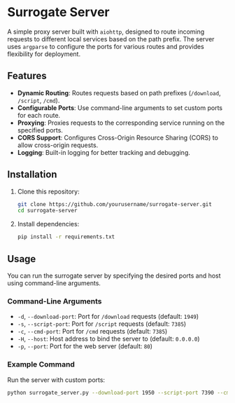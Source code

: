 # Surrogate Server

A simple proxy server built with `aiohttp`, designed to route incoming requests to different local services based on the path prefix. The server uses `argparse` to configure the ports for various routes and provides flexibility for deployment.

## Features

- **Dynamic Routing**: Routes requests based on path prefixes (`/download`, `/script`, `/cmd`).
- **Configurable Ports**: Use command-line arguments to set custom ports for each route.
- **Proxying**: Proxies requests to the corresponding service running on the specified ports.
- **CORS Support**: Configures Cross-Origin Resource Sharing (CORS) to allow cross-origin requests.
- **Logging**: Built-in logging for better tracking and debugging.

## Installation

1. Clone this repository:

   ```bash
   git clone https://github.com/yourusername/surrogate-server.git
   cd surrogate-server
   ```

2. Install dependencies:

   ```bash
   pip install -r requirements.txt
   ```

## Usage

You can run the surrogate server by specifying the desired ports and host using command-line arguments.

### Command-Line Arguments

- `-d`, `--download-port`: Port for `/download` requests (default: `1949`)
- `-s`, `--script-port`: Port for `/script` requests (default: `7385`)
- `-c`, `--cmd-port`: Port for `/cmd` requests (default: `7385`)
- `-H`, `--host`: Host address to bind the server to (default: `0.0.0.0`)
- `-p`, `--port`: Port for the web server (default: `80`)

### Example Command

Run the server with custom ports:

```bash
python surrogate_server.py --download-port 1950 --script-port 7390 --cmd-port 7390 --host 0.0.0.0 --port 8080
```
